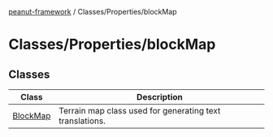 [peanut-framework](../../../modules.md) / Classes/Properties/blockMap

# Classes/Properties/blockMap

## Classes

| Class | Description |
| ------ | ------ |
| [BlockMap](classes/BlockMap.md) | Terrain map class used for generating text translations. |
